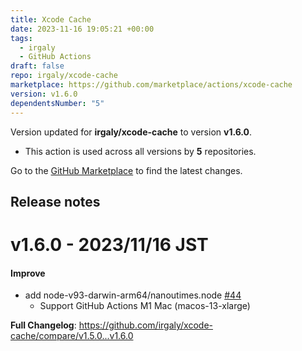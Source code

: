 ```yaml
---
title: Xcode Cache
date: 2023-11-16 19:05:21 +00:00
tags:
  - irgaly
  - GitHub Actions
draft: false
repo: irgaly/xcode-cache
marketplace: https://github.com/marketplace/actions/xcode-cache
version: v1.6.0
dependentsNumber: "5"
---
```



Version updated for **irgaly/xcode-cache** to version **v1.6.0**.
- This action is used across all versions by **5** repositories.

Go to the [GitHub Marketplace](https://github.com/marketplace/actions/xcode-cache) to find the latest changes.

## Release notes

# v1.6.0 - 2023/11/16 JST

#### Improve

* add node-v93-darwin-arm64/nanoutimes.node [#44](https://github.com/irgaly/xcode-cache/pull/44)
    * Support GitHub Actions M1 Mac (macos-13-xlarge)

**Full Changelog**: https://github.com/irgaly/xcode-cache/compare/v1.5.0...v1.6.0
